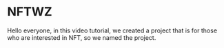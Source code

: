# NFTWZ
Hello everyone, in this video tutorial, we created a project that is for those who are interested in NFT, so we named the project.
